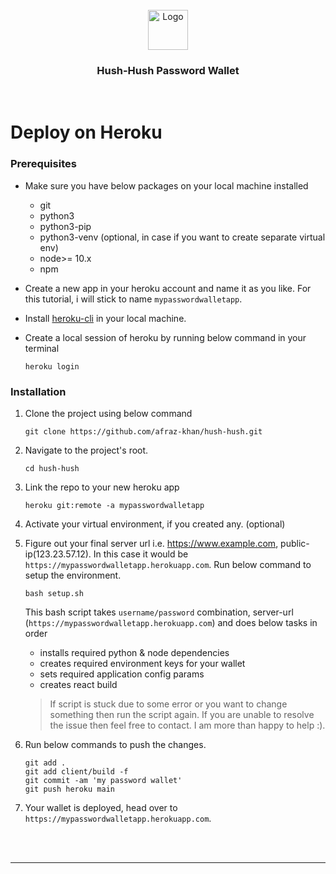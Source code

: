 <div id="top"></div>

<!-- PROJECT LOGO -->
<br />
<div align="center">
  <a href="https://github.com/afraz-khan/hush-hush">
    <img src="https://i.ibb.co/0ts8L6D/logo192.png" alt="Logo" width="64" height="64">
  </a>
  <h3 align="center">Hush-Hush Password Wallet</h3>
</div>
</br>

# Deploy on Heroku

### Prerequisites
- Make sure you have below packages on your local machine installed
  * git
  * python3
  * python3-pip
  * python3-venv (optional, in case if you want to create separate virtual env)
  * node>= 10.x
  * npm
  
- Create a new app in your heroku account and name it as you like. For this tutorial, i will stick to name `mypasswordwalletapp`.
- Install [heroku-cli](https://devcenter.heroku.com/articles/heroku-cli) in your local machine.
- Create a local session of heroku by running below command in your terminal
  ```
  heroku login
  ```

### Installation
1. Clone the project using below command
   ```
   git clone https://github.com/afraz-khan/hush-hush.git
   ```
2. Navigate to the project's root.
   ```
   cd hush-hush
   ```
3. Link the repo to your new heroku app
   ```
   heroku git:remote -a mypasswordwalletapp
   ```
4. Activate your virtual environment, if you created any. (optional)
5. Figure out your final server url i.e. https://www.example.com, public-ip(123.23.57.12). In this case it would be `https://mypasswordwalletapp.herokuapp.com`.
   Run below command to setup the environment.
   ```
   bash setup.sh
   ```
   This bash script takes `username/password` combination, server-url (`https://mypasswordwalletapp.herokuapp.com`) and does below tasks in order
   * installs required python & node dependencies
   * creates required environment keys for your wallet
   * sets required application config params
   * creates react build
  
   > If script is stuck due to some error or you want to change something then run the script again. If you are unable to resolve the issue then feel free to contact. I am more than happy to help :).

6. Run below commands to push the changes.
   ```
   git add .
   git add client/build -f
   git commit -am 'my password wallet'
   git push heroku main
   ```

5. Your wallet is deployed, head over to `https://mypasswordwalletapp.herokuapp.com`.
</br>
</br>

---
